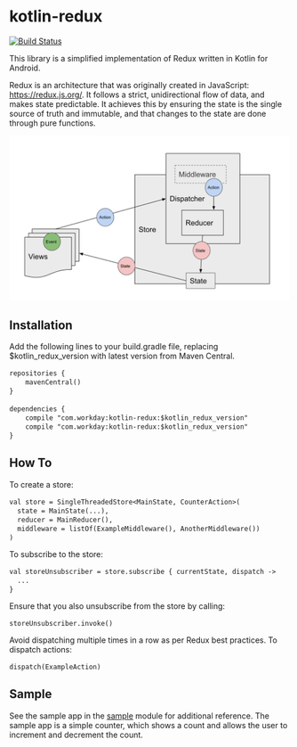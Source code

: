# kotlin-redux

[![Build Status](https://api.travis-ci.com/Workday/kotlin-redux.svg?branch=main)](https://travis-ci.com/github/Workday/kotlin-redux)

This library is a simplified implementation of Redux written in Kotlin for Android. 

Redux is an architecture that was originally created in JavaScript: https://redux.js.org/. It follows a strict, unidirectional flow of data, and makes state predictable. It achieves this by ensuring the state is the single source of truth and immutable, and that changes to the state are done through pure functions.

![Diagram of Redux](images/redux.png)

## Installation

Add the following lines to your build.gradle file, replacing $kotlin_redux_version with latest version from Maven Central.

```
repositories {
    mavenCentral()
}

dependencies {
    compile "com.workday:kotlin-redux:$kotlin_redux_version"
    compile "com.workday:kotlin-redux:$kotlin_redux_version"
}
```

## How To

To create a store:

```
val store = SingleThreadedStore<MainState, CounterAction>(
  state = MainState(...),
  reducer = MainReducer(),
  middleware = listOf(ExampleMiddleware(), AnotherMiddleware())
)
```

To subscribe to the store:

```
val storeUnsubscriber = store.subscribe { currentState, dispatch ->
  ...
}
```

Ensure that you also unsubscribe from the store by calling:

```
storeUnsubscriber.invoke()
```

Avoid dispatching multiple times in a row as per Redux best practices. To dispatch actions:

```
dispatch(ExampleAction)
```

## Sample

See the sample app in the [sample](/sample) module for additional reference. The sample app is a simple counter, which shows a count and allows the user to increment and decrement the count.
